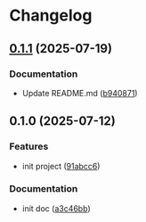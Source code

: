 # Changelog

## [0.1.1](https://github.com/weixin-omni/omni-bot-sdk-oss/compare/v0.1.0...v0.1.1) (2025-07-19)


### Documentation

* Update README.md ([b940871](https://github.com/weixin-omni/omni-bot-sdk-oss/commit/b940871d2b38843cb91572c249b19390cf862f64))

## 0.1.0 (2025-07-12)


### Features

* init project ([91abcc6](https://github.com/weixin-omni/omni-bot-sdk-oss/commit/91abcc603112e0a4c3b6c3db6efe4374da5123eb))


### Documentation

* init doc ([a3c46bb](https://github.com/weixin-omni/omni-bot-sdk-oss/commit/a3c46bb94a10cbeb15e8aed41d0fd674b9522d3b))
